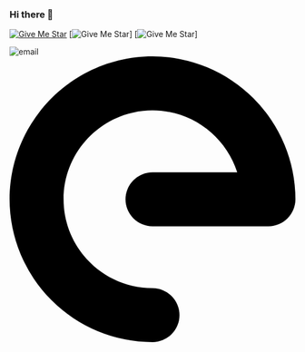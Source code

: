 ### Hi there 👋

[![Give Me Star](https://img.shields.io/badge/github-kkh725-red)](https://github.com/kkh725) [![Give Me Star](https://img.shields.io/badge/kkhyungyung0@naver.com-red)] [![Give Me Star](https://img.shields.io/badge/kkhyungyung0@gmail.com-red)]


![email](https://github.com/kkh725/kkh725/assets/120651330/e5a83d4a-f324-408e-9d85-90165036cfd3)<svg role="img" viewBox="0 0 24 24" xmlns="http://www.w3.org/2000/svg"><title>/e/</title><path d="M.004 12.004A12.012 12.012 0 0 0 12 24a2.27 2.27 0 0 0 2.266-2.266A2.27 2.27 0 0 0 12 19.467c-4.116 0-7.463-3.347-7.463-7.463S7.884 4.541 12 4.541c3.323 0 6.15 2.186 7.111 5.197H12a2.27 2.27 0 0 0-2.266 2.266A2.27 2.27 0 0 0 12 14.27h9.73a2.27 2.27 0 0 0 2.266-2.266A12.02 12.02 0 0 0 12 0C5.385.008.004 5.39.004 12.004"/></svg>

<!--
**kkh725/kkh725** is a ✨ _special_ ✨ repository because its `README.md` (this file) appears on your GitHub profile.

Here are some ideas to get you started:

- 🔭 I’m currently working on ...
- 🌱 I’m currently learning ...
- 👯 I’m looking to collaborate on ...
- 🤔 I’m looking for help with ...
- 💬 Ask me about ...
- 📫 How to reach me: ...
- 😄 Pronouns: ...
- ⚡ Fun fact: ...
-->
